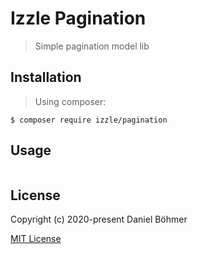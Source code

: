 # Izzle Pagination

> Simple pagination model lib

## Installation

> Using composer:
 ```shell
 $ composer require izzle/pagination
 ```

## Usage

>
```php

```

## License

Copyright (c) 2020-present Daniel Böhmer

[MIT License](http://en.wikipedia.org/wiki/MIT_License)
